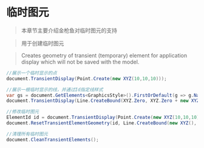 # 临时图元

> 本章节主要介绍金枪鱼对临时图元的支持

> 用于创建临时图元

> Creates geometry of transient (temporary) element for application display which will not be saved with the model.

```csharp
//展示一个临时显示的点
document.TransientDisplay(Point.Create(new XYZ(10,10,10)));

//展示一根临时显示的线，并通过Id指定线样式
var gs = document.GetElements<GraphicsStyle>().FirstOrDefault(g => g.Name == "Test");
document.TransientDisplay(Line.CreateBound(XYZ.Zero, XYZ.Zero + new XYZ(20, 20, 20)), gs.Id);

//修改临时图元
ElementId id = document.TransientDisplay(Point.Create(new XYZ(10,10,10)));
document.ResetTransientElementGeometry(id, Line.CreateBound(new XYZ(), new XYZ(10,10,0)));

//清理所有临时图元
document.CleanTransientElements();
```
